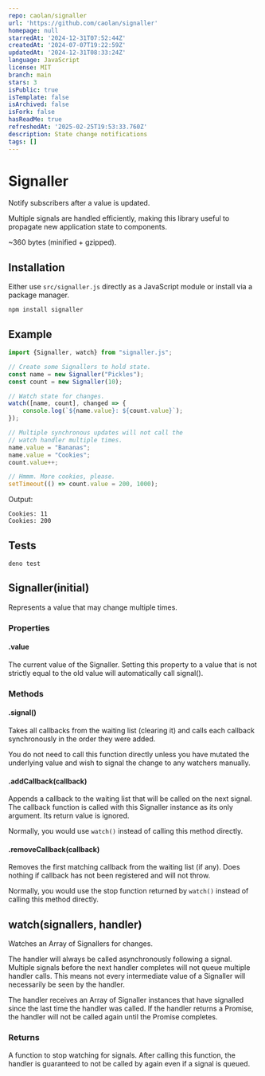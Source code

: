 ```yaml
---
repo: caolan/signaller
url: 'https://github.com/caolan/signaller'
homepage: null
starredAt: '2024-12-31T07:52:44Z'
createdAt: '2024-07-07T19:22:59Z'
updatedAt: '2024-12-31T08:33:24Z'
language: JavaScript
license: MIT
branch: main
stars: 3
isPublic: true
isTemplate: false
isArchived: false
isFork: false
hasReadMe: true
refreshedAt: '2025-02-25T19:53:33.760Z'
description: State change notifications
tags: []
---
```


# Signaller

Notify subscribers after a value is updated.

Multiple signals are handled efficiently, making this library useful to
propagate new application state to components.

~360 bytes (minified + gzipped).

## Installation

Either use `src/signaller.js` directly as a JavaScript module or install
via a package manager.

```
npm install signaller
```

## Example

```javascript
import {Signaller, watch} from "signaller.js";

// Create some Signallers to hold state.
const name = new Signaller("Pickles");
const count = new Signaller(10);

// Watch state for changes.
watch([name, count], changed => {
    console.log(`${name.value}: ${count.value}`);
});

// Multiple synchronous updates will not call the
// watch handler multiple times.
name.value = "Bananas";
name.value = "Cookies";
count.value++;

// Hmmm. More cookies, please.
setTimeout(() => count.value = 200, 1000);
```

Output:

```
Cookies: 11
Cookies: 200
```

## Tests

```
deno test
```

## Signaller(initial)

Represents a value that may change multiple times.

### Properties

#### .value

The current value of the Signaller. Setting this property to a value that
is not strictly equal to the old value will automatically call signal().

### Methods

#### .signal()

Takes all callbacks from the waiting list (clearing it) and calls 
each callback synchronously in the order they were added.

You do not need to call this function directly unless you have
mutated the underlying value and wish to signal the change to any
watchers manually.

#### .addCallback(callback)

Appends a callback to the waiting list that will be called on the next
signal. The callback function is called with this Signaller instance as
its only argument. Its return value is ignored.

Normally, you would use `watch()` instead of calling this method directly.

#### .removeCallback(callback)

Removes the first matching callback from the waiting list (if 
any). Does nothing if callback has not been registered and will not
throw.

Normally, you would use the stop function returned by `watch()` instead
of calling this method directly.

## watch(signallers, handler)

Watches an Array of Signallers for changes.

The handler will always be called asynchronously following a
signal. Multiple signals before the next handler completes will not
queue multiple handler calls. This means not every intermediate value
of a Signaller will necessarily be seen by the handler.

The handler receives an Array of Signaller instances that have signalled
since the last time the handler was called. If the handler returns a
Promise, the handler will not be called again until the Promise completes.

### Returns

A function to stop watching for signals. After calling this function, the
handler is guaranteed to not be called by again even if a signal is queued.
